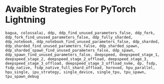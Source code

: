 
# Avaible Strategies For PyTorch Lightning

```bagua, colossalai, ddp, ddp_find_unused_parameters_false, ddp_fork, ddp_fork_find_unused_parameters_false, ddp_fully_sharded, ddp_notebook, ddp_notebook_find_unused_parameters_false, ddp_sharded, ddp_sharded_find_unused_parameters_false, ddp_sharded_spawn, ddp_sharded_spawn_find_unused_parameters_false, ddp_spawn, ddp_spawn_find_unused_parameters_false, deepspeed, deepspeed_stage_1, deepspeed_stage_2, deepspeed_stage_2_offload, deepspeed_stage_3, deepspeed_stage_3_offload, deepspeed_stage_3_offload_nvme, dp, fsdp, fsdp_native, fsdp_native_full_shard_offload, horovod, hpu_parallel, hpu_single, ipu_strategy, single_device, single_tpu, tpu_spawn, tpu_spawn_debug```